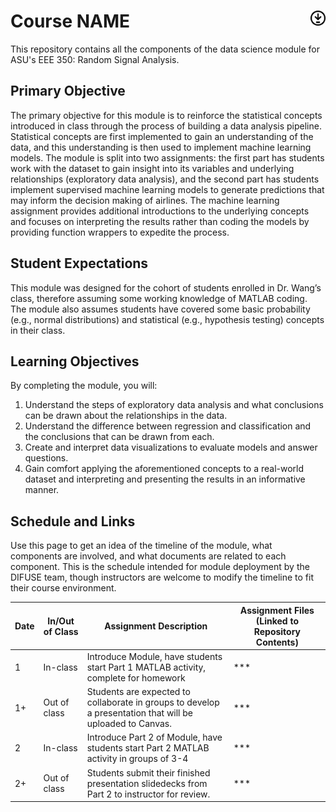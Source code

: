 # Course NAME <a href="https://github.com/difuse-dartmouth/EEE350_F22/archive/refs/heads/main.zip"><img src="https://github.com/difuse-dartmouth/.github/blob/ecc522189d093025100d24feef5fc134f592c677/profile/download_button.png" alt="Download the entire module" align="right" style="width: 0.25in;"></a>

This repository contains all the components of the data science module for ASU's EEE 350: Random Signal Analysis.

## Primary Objective

The primary objective for this module is to reinforce the statistical concepts introduced in class through the process of building a data analysis pipeline. Statistical concepts are first implemented to gain an understanding of the data, and this understanding is then used to implement machine learning models. The module is split into two assignments: the first part has students work with the dataset to gain insight into its variables and underlying relationships (exploratory data analysis), and the second part has students implement supervised machine learning models to generate predictions that may inform the decision making of airlines. The machine learning assignment provides additional introductions to the underlying concepts and focuses on interpreting the results rather than coding the models by providing function wrappers to expedite the process.

## Student Expectations

This module was designed for the cohort of students enrolled in Dr. Wang’s class, therefore assuming some working knowledge of MATLAB coding. The module also assumes students have covered some basic probability (e.g., normal distributions) and statistical (e.g., hypothesis testing) concepts in their class.

## Learning Objectives
By completing the module, you will:
1. Understand the steps of exploratory data analysis and what conclusions can be drawn about the relationships in the data.
2. Understand the difference between regression and classification and the conclusions that can be drawn from each.
3. Create and interpret data visualizations to evaluate models and answer questions.
4. Gain comfort applying the aforementioned concepts to a real-world dataset and interpreting and presenting the results in an informative manner.


## Schedule and Links

Use this page to get an idea of the timeline of the module, what components are involved, and what documents are related to each component. This is the schedule intended for module deployment by the DIFUSE team, though instructors are welcome to modify the timeline to fit their course environment.

| Date | In/Out of Class | Assignment Description                                                                            | Assignment Files (Linked to Repository Contents) |
|---------------|-----------------|---------------------------------------------------------------------------------------------------|--------------------------------------------------|
|1             | In-class        | Introduce Module, have students start Part 1 MATLAB activity, complete for homework | ***                                                 |
|1+            | Out of class    | Students are expected to collaborate in groups to develop a presentation that will be uploaded to Canvas. |   ***                                               |
|2             | In-class        | Introduce Part 2 of Module, have students start Part 2 MATLAB activity in groups of 3-4 | ***                                                 |
|2+            | Out of class    | Students submit their finished presentation slidedecks from Part 2 to instructor for review. | *** |
